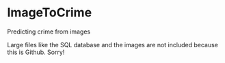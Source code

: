 # ImageToCrime
Predicting crime from images

Large files like the SQL database and the images are not included because this is Github. Sorry!
